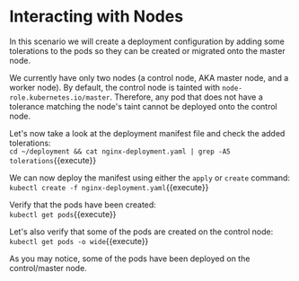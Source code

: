 # Interacting with Nodes

In this scenario we will create a deployment configuration by adding some tolerations to the pods so they can be created or migrated onto the master node.  

We currently have only two nodes (a control node, AKA master node, and a worker node). By default, the control node is tainted with `node-role.kubernetes.io/master`. Therefore, any pod that does not have a tolerance matching the node's taint cannot be deployed onto the control node.  

Let's now take a look at the deployment manifest file and check the added tolerations:  
`cd ~/deployment && cat nginx-deployment.yaml | grep -A5 tolerations`{{execute}}  

We can now deploy the manifest using either the `apply` or `create` command:  
`kubectl create -f nginx-deployment.yaml`{{execute}}  

Verify that the pods have been created:  
`kubectl get pods`{{execute}}  

Let's also verify that some of the pods are created on the control node:
`kubectl get pods -o wide`{{execute}}  

As you may notice, some of the pods have been deployed on the control/master node.  
